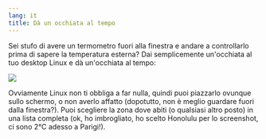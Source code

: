 ```yaml
---
lang: it
title: Dà un occhiata al tempo
---
```


Sei stufo di avere un termometro fuori alla finestra e andare a 
controllarlo prima di sapere la temperatura esterna? Dai semplicemente 
un'occhiata al tuo desktop Linux e dà un'occhiata al tempo:

<img src="Images/weather.png" />

Ovviamente Linux non ti obbliga a far nulla, quindi puoi piazzarlo 
ovunque sullo schermo, o non averlo affatto (dopotutto, non è meglio 
guardare fuori dalla finestra?). Puoi scegliere la zona dove abiti (o 
qualsiasi altro posto) in una lista completa (ok, ho imbrogliato, ho 
scelto Honolulu per lo screenshot, ci sono 2°C adesso a Parigi!).




